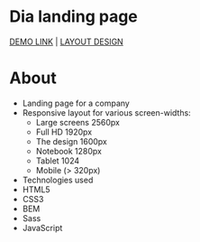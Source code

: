# Dia landing page
[DEMO LINK](https://tanyamoore.github.io/layout_dia/) |
[LAYOUT DESIGN](https://www.figma.com/file/vhfzZ7SqWGkMGd5iCDdBCy/Dia-New?node-id=0%3A1)

# About
- Landing page for a company
- Responsive layout for various screen-widths:
  - Large screens 2560px
  - Full HD 1920px
  - The design 1600px
  - Notebook 1280px
  - Tablet 1024
  - Mobile (> 320px)
- Technologies used
- HTML5
- CSS3
- BEM
- Sass
- JavaScript
